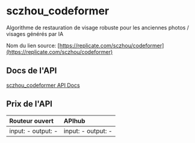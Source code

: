 # sczhou_codeformer

Algorithme de restauration de visage robuste pour les anciennes photos / visages générés par IA

Nom du lien source: [https://replicate.com/sczhou/codeformer](https://replicate.com/sczhou/codeformer)

## Docs de l'API

[sczhou_codeformer API Docs](../apis/fr/sczhou_codeformer.md)

## Prix de l'API

| Routeur ouvert | APIhub |
|:---|:---|
| input: - output: - | input: - output: - |
